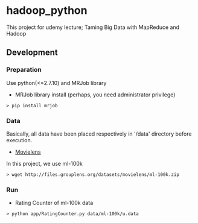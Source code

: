 # hadoop_python
This project for udemy lecture; Taming Big Data with MapReduce and Hadoop

## Development
### Preparation
Use python(<=2.7.10) and MRJob library
* MRJob library install (perhaps, you need administrator privilege)
```console
> pip install mrjob
```

### Data
Basically, all data have been placed respectively in '/data' directory before execution.

* [Movielens](http://grouplens.org/datasets/movielens/ "Movielens")

In this project, we use ml-100k

```console
> wget http://files.grouplens.org/datasets/movielens/ml-100k.zip
```

### Run
* Rating Counter of ml-100k data
```console
> python app/RatingCounter.py data/ml-100k/u.data
```



